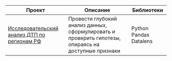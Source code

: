 | Проект                                                                                       | Описание                                                                                                                                                | Библиотеки                                                   |
|----------------------------------------------------------------------------------------------|---------------------------------------------------------------------------------------------------------------------------------------------------------|--------------------------------------------------------------|
| [Исследовательский анализ ДТП по регионам РФ](https://github.com/Dmitriy-Simkin/Portfolio/tree/main/1.%20%D0%9C%D1%83%D0%B7%D1%8B%D0%BA%D0%B0%20%D0%B1%D0%BE%D0%BB%D1%8C%D1%88%D0%B8%D1%85%20%D0%B3%D0%BE%D1%80%D0%BE%D0%B4%D0%BE%D0%B2)                              | Провести глубокий анализ данных, сформулировать и проверить гипотезы, опираясь на доступные признаки                                                       | Python Pandas Datalens                                                        |
